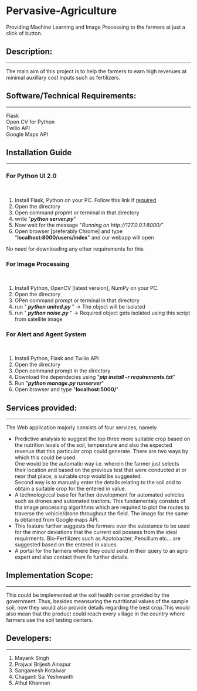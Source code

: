 # Pervasive-Agriculture
Providing Machine Learning and Image Processing to the farmers at just a click of button.

<h2><b>Description:</b></h2><hr/>
The main aim of this project is to help the farmers to earn high revenues at minimal auxillary cost inputs such as fertilizers.

<h2><b>Software/Technical Requirements:</b></h2><hr/>
Flask<br>Open CV for Python<br>Twilio API<br>Google Maps API

<h2> Installation Guide </h2>
<hr/>
<h3> For Python UI 2.0 </h3> <br/>
<ol> 
  <li> Install Flask, Python on your PC. Follow this link if <a href = "http://flask.pocoo.org/docs/0.12/installation/" >required </a> </li>
  <li> Open the directory </li>
  <li> Open command propmt or terminal in that directory </li>
  <li> write "<b><i>python server.py</i></b>" </li>
  <li> Now wait for the message "<i>Running on http://127.0.0.1:8000/</i>" </li>
  <li> Open browser [preferably Chrome] and type "<b>localhost:8000/users/index</b>" and our webapp will open </li>
</ol>
 No need for downloading any other requirements for this<br/>
<h3> For Image Processing </h3> <br/>
<ol>
  <li> Install Python, OpenCV [latest version], NumPy on your PC. </li>
  <li> Open the directory </li>
  <li> OPen command prompt or terminal in that directory </li>
  <li> run "<b><i> python united.py </i></b>" -> The object will be isolated </li>
  <li> run "<b><i> python noise.py </i></b>" -> Required object gets isolated using this script from satellite image </li>
</ol>
<h3> For Alert and Agent System  </h3> <br/>
  <ol>
    <li> Install Python, Flask and Twilio API </li>
    <li> Open the directory </li>
    <li> Open command prompt in the directory </li>
    <li> Download the dependecies using "<b><i>pip install -r requirements.txt</i></b>"</li>
    <li> Run "<b><i>python manage.py runserver</i></b>"</li>
    <li> Open browser and type "<b>localhost:5000/</b>"</li>
</ol>
<h2><b>Services provided:</b></h2><hr/>
The Web application majorly consists of four services, namely
<ul>
<li>    Predictive analysis to suggest the top three more suitable crop based on the nutrition levels of the soil, temperature and also the expected revenue that this particular crop could generate. There are two ways by which this could be used.<br>One would be the automatic way i.e. wherein the farmer just selects their location and based on the previous test that were conducted at or near that place, a suitable crop would be suggested.<br>Second way is to manually enter the details relating to the soil and to obtain a suitable crop for the entered in value.</li>
<li>    A technologiccal base for further development for automated vehicles such as drones and automated tractors. This fundamentaly consists of tha image processing algorithms which are required to plot the routes to traverse the vehicle/drone throughout the field. The image for the same is obtained from Google maps API.</li>
<li>    This feature further suggests the farmers over the substance to be used for the minor deviations that the current soil possess from the ideal requirments. Bio-Fertilizers such as Azotobacter, Pencilium etc... are suggested based on the entered in values.</li>  
<li>    A portal for the farmers where they could send in their query to an agro expert and also contact them fo further details.</li>
</ul>


<h2><b>Implementation Scope:</b></h2><hr/>
This could be implemented at the soil health center provided by the government. Thus, besides meansuring the nutritional values of the sample soil, now they would also provide details regarding the best crop.This would also mean that the product could reach every village in the country where farmers use the soil testing centers.

<h2><b>Developers: </b></h2><hr/>
<ol><li>
Mayank Singh</li>
<li>Prajwal Brijesh Ainapur</li>
<li>Sangamesh Kotalwar</li>
<li>Chaganti Sai Yeshwanth</li>
<li>Athul Khannan
</li></ol>
